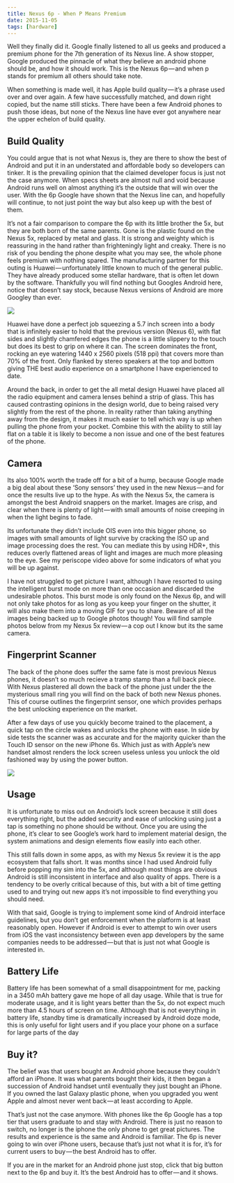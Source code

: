 ```yaml
---
title: Nexus 6p - When P Means Premium
date: 2015-11-05
tags: [hardware]
---
```

Well they finally did it. Google finally listened to all us geeks and produced a premium phone for the 7th generation of its Nexus line. A show stopper, Google produced the pinnacle of what they believe an android phone should be, and how it should work. This is the Nexus 6p — and when p stands for premium all others should take note.

When something is made well, it has Apple build quality — it’s a phrase used over and over again. A few have successfully matched, and down right copied, but the name still sticks. There have been a few Android phones to push those ideas, but none of the Nexus line have ever got anywhere near the upper echelon of build quality.

## Build Quality
You could argue that is not what Nexus is, they are there to show the best of Android and put it in an understated and affordable body so developers can tinker. It is the prevailing opinion that the claimed developer focus is just not the case anymore. When specs sheets are almost null and void because Android runs well on almost anything it’s the outside that will win over the user. With the 6p Google have shown that the Nexus line can, and hopefully will continue, to not just point the way but also keep up with the best of them.

It’s not a fair comparison to compare the 6p with its little brother the 5x, but they are both born of the same parents. Gone is the plastic found on the Nexus 5x, replaced by metal and glass. It is strong and weighty which is reassuring in the hand rather than frighteningly light and creaky. There is no risk of you bending the phone despite what you may see, the whole phone feels premium with nothing spared.
The manufacturing partner for this outing is Huawei — unfortunately little known to much of the general public. They have already produced some stellar hardware, that is often let down by the software. Thankfully you will find nothing but Googles Android here, notice that doesn’t say stock, because Nexus versions of Android are more Googley than ever.

![][image-1]

Huawei have done a perfect job squeezing a 5.7 inch screen into a body that is infinitely easier to hold that the previous version (Nexus 6), with flat sides and slightly chamfered edges the phone is a little slippery to the touch but does its best to grip on where it can. The screen dominates the front, rocking an eye watering 1440 x 2560 pixels (518 ppi) that covers more than 70% of the front. Only flanked by stereo speakers at the top and bottom giving THE best audio experience on a smartphone I have experienced to date.

Around the back, in order to get the all metal design Huawei have placed all the radio equipment and camera lenses behind a strip of glass. This has caused contrasting opinions in the design world, due to being raised very slightly from the rest of the phone. In reality rather than taking anything away from the design, it makes it much easier to tell which way is up when pulling the phone from your pocket. Combine this with the ability to still lay flat on a table it is likely to become a non issue and one of the best features of the phone.

## Camera
Its also 100% worth the trade off for a bit of a hump, because Google made a big deal about these ‘Sony sensors’ they used in the new Nexus — and for once the results live up to the hype. As with the Nexus 5x, the camera is amongst the best Android snappers on the market. Images are crisp, and clear when there is plenty of light — with small amounts of noise creeping in when the light begins to fade.

Its unfortunate they didn’t include OIS even into this bigger phone, so images with small amounts of light survive by cracking the ISO up and image processing does the rest. You can mediate this by using HDR+, this reduces overly flattened areas of light and images are much more pleasing to the eye. See my periscope video above for some indicators of what you will be up against.

I have not struggled to get picture I want, although I have resorted to using the intelligent burst mode on more than one occasion and discarded the undesirable photos. This burst mode is only found on the Nexus 6p, and will not only take photos for as long as you keep your finger on the shutter, it will also make them into a moving GIF for you to share. Beware of all the images being backed up to Google photos though! You will find sample photos below from my Nexus 5x review — a cop out I know but its the same camera.

## Fingerprint Scanner
The back of the phone does suffer the same fate is most previous Nexus phones, it doesn’t so much recieve a tramp stamp than a full back piece. With Nexus plastered all down the back of the phone just under the the mysterious small ring you will find on the back of both new Nexus phones. This of course outlines the fingerprint sensor, one which provides perhaps the best unlocking experience on the market.

After a few days of use you quickly become trained to the placement, a quick tap on the circle wakes and unlocks the phone with ease. In side by side tests the scanner was as accurate and for the majority quicker than the Touch ID sensor on the new iPhone 6s. Which just as with Apple’s new handset almost renders the lock screen useless unless you unlock the old fashioned way by using the power button.

![][image-2]

## Usage
It is unfortunate to miss out on Android’s lock screen because it still does everything right, but the added security and ease of unlocking using just a tap is something no phone should be without. Once you are using the phone, it’s clear to see Google’s work hard to implement material design, the system animations and design elements flow easily into each other.

This still falls down in some apps, as with my Nexus 5x review it is the app ecosystem that falls short. It was months since I had used Android fully before popping my sim into the 5x, and although most things are obvious Android is still inconsistent in interface and also quality of apps. There is a tendency to be overly critical because of this, but with a bit of time getting used to and trying out new apps it’s not impossible to find everything you should need.

With that said, Google is trying to implement some kind of Android interface guidelines, but you don’t get enforcement when the platform is at least reasonably open. However if Android is ever to attempt to win over users from iOS the vast inconsistency between even app developers by the same companies needs to be addressed — but that is just not what Google is interested in.

## Battery Life
Battery life has been somewhat of a small disappointment for me, packing in a 3450 mAh battery gave me hope of all day usage. While that is true for moderate usage, and it is light years better than the 5x, do not expect much more than 4.5 hours of screen on time. Although that is not everything in battery life, standby time is dramatically increased by Android doze mode, this is only useful for light users and if you place your phone on a surface for large parts of the day

## Buy it?
The belief was that users bought an Android phone because they couldn’t afford an iPhone. It was what parents bought their kids, it then began a succession of Android handset until eventually they just bought an iPhone. If you owned the last Galaxy plastic phone, when you upgraded you went Apple and almost never went back — at least according to Apple.

That’s just not the case anymore. With phones like the 6p Google has a top tier that users graduate to and stay with Android. There is just no reason to switch, no longer is the iphone the only phone to get great pictures. The results and experience is the same and Android is familiar. The 6p is never going to win over iPhone users, because that’s just not what it is for, it’s for current users to buy — the best Android has to offer.

If you are in the market for an Android phone just stop, click that big button next to the 6p and buy it. It’s the best Android has to offer — and it shows.

[image-1]:	https://cdn-images-1.medium.com/max/800/0*UvXJbSifskqeFoCe.png
[image-2]:	https://cdn-images-1.medium.com/max/800/0*K_UGlIUjuRdzpLKz.png
